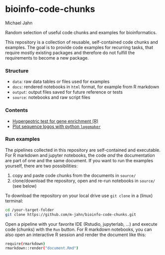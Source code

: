 bioinfo-code-chunks
================================
Michael Jahn

Random selection of useful code chunks and examples for bioinformatics.

This repository is a collection of reusable, self-contained code chunks and examples. The goal is to provide code examples for recurring tasks, that require mostly existing packages and therefore do not fulfill the requirements to become a new package.

### Structure

- `data`: raw data tables or files used for examples
- `docs`: rendered notebooks in `html` format, for example from R markdown
- `output`: output files saved for future reference or tests
- `source`: notebooks and raw script files

### Contents

- [Hypergeotric test for gene enrichment (R)](https://m-jahn.github.io/bioinfo-code-chunks/hypergeometric-test.nb.html)
- [Plot sequence logos with python `logomaker`](https://m-jahn.github.io/bioinfo-code-chunks/plot_logos.html)

### Run examples

The pipelines collected in this repository are self-contained and executable. For R markdown and jupyter notebooks, the code _and_ the documentation are part of one and the same document. If you want to run the examples yourself, there are two possibilities:

1. copy and paste code chunks from the documents in `source/`
2. clone/download the repository, open and re-run notebooks in `source/` (see below)

To download the repository on your local drive use `git clone` in a (linux) terminal:

``` bash
cd /your-target-folder
git clone https://github.com/m-jahn/bioinfo-code-chunks.git
```

Open a pipeline with your favorite IDE (Rstudio, jupyterlab, ...) and execute code (chunks) with the `Run` button. For R markdown notebooks, you can also open an interactive R session and render the document like this:

``` bash
require(rmarkdown)
rmarkdown::render("document.Rmd")
```
